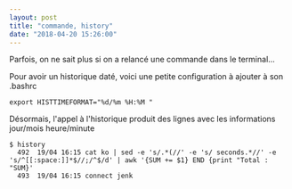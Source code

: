```yaml
---
layout: post
title: "commande, history"
date: "2018-04-20 15:26:00"
---
```

Parfois, on ne sait plus si on a relancé une commande dans le terminal...

Pour avoir un historique daté, voici une petite configuration à ajouter à son .bashrc


```
export HISTTIMEFORMAT="%d/%m %H:%M "
```

Désormais, l'appel à l'historique produit des lignes avec les informations jour/mois heure/minute 


```
$ history
  492  19/04 16:15 cat ko | sed -e 's/.*(//' -e 's/ seconds.*//' -e 's/^[[:space:]]*$//;/^$/d' | awk '{SUM += $1} END {print "Total : "SUM}'
  493  19/04 16:15 connect jenk
```
